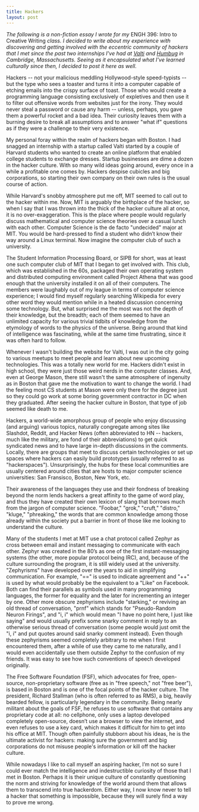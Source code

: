 ```yaml
---
title: Hackers
layout: post
---
```


*The following is a non-fiction essay I wrote for my* ENGH 396: Intro to
Creative Writing *class. I decided to write about my experience with
discovering and getting involved with the eccentric community of hackers that I
met since the past two internships I've had at [Valti](https:/www.valti.com/)
and [Humbug](https://humbughq.com/) in Cambridge, Massachusetts. Seeing as it
encapsulated what I've learned culturally since then, I decided to post it here
as well.*

Hackers -- not your malicious meddling Hollywood-style speed-typists -- but the
type who sees a toaster and turns it into a computer capable of etching emails
into the crispy surface of toast. Those who would create a programming language
consisting exclusively of expletives and then use it to filter out offensive
words from websites just for the irony. They would never steal a password or
cause any harm -- unless, perhaps, you gave them a powerful rocket and a bad
idea. Their curiosity leaves them with a burning desire to break all
assumptions and to answer "what if" questions as if they were a challenge to
their very existence.

My personal foray within the realm of hackers began with Boston. I had snagged
an internship with a startup called Valti started by a couple of Harvard
students who wanted to create an online platform that enabled college students
to exchange dresses. Startup businesses are dime a dozen in the hacker culture.
With so many wild ideas going around, every once in a while a profitable one
comes by. Hackers despise cubicles and big corporations, so starting their own
company on their own rules is the usual course of action.

While Harvard's snobby atmosphere put me off, MIT seemed to call out to the
hacker within me. Now, MIT is arguably the birthplace of the hacker, so when I
say that I was thrown into the thick of the hacker culture all at once, it is
no over-exaggeration. This is the place where people would regularly discuss
mathematical and computer science theories over a casual lunch with each other.
Computer Science is the de facto "undecided" major at MIT. You would be
hard-pressed to find a student who didn’t know their way around a Linux
terminal. Now imagine the computer club of such a university.

The Student Information Processing Board, or SIPB for short, was at least one
such computer club of MIT that I began to get involved with. This club, which
was established in the 60s, packaged their own operating system and distributed
computing environment called Project Athena that was good enough that the
university installed it on all of their computers. The members were laughably
out of my league in terms of computer science experience; I would find myself
regularly searching Wikipedia for every other word they would mention while in
a heated discussion concerning some technology. But, what surprised me the most
was not the depth of their knowledge, but the breadth; each of them seemed to
have an unlimited capacity for various trivial tidbits of knowledge from the
etymology of words to the physics of the universe. Being around that kind of
intelligence was fascinating, while at the same time frustrating, since it was
often hard to follow.

Whenever I wasn't building the website for Valti, I was out in the city going
to various meetups to meet people and learn about new upcoming technologies.
This was a totally new world for me. Hackers didn't exist in high school, they
were just those weird nerds in the computer classes. And, even at George Mason,
there still wasn't the same atmosphere of ingenuity as in Boston that gave me
the motivation to want to change the world. I had the feeling most CS students
at Mason were only there for the degree just so they could go work at some
boring government contractor in DC when they graduated. After seeing the hacker
culture in Boston, that type of job seemed like death to me.

Hackers, a world-wide amorphous group of people who enjoy discussing (and
arguing) various topics, naturally congregate among sites like Slashdot,
Reddit, and Hacker News (often abbreviated to HN -- hackers, much like the
military, are fond of their abbreviations) to get quick syndicated news and to
have large in-depth discussions in the comments. Locally, there are groups that
meet to discuss certain technologies or set up spaces where hackers can easily
build prototypes (usually referred to as "hackerspaces"). Unsurprisingly, the
hubs for these local communities are usually centered around cities that are
hosts to major computer science universities: San Fransisco, Boston, New York,
etc.

Their awareness of the languages they use and their fondness of breaking beyond
the norm lends hackers a great affinity to the game of word play, and thus they
have created their own lexicon of slang that borrows much from the jargon of
computer science. "Foobar," "grok," "cruft," "distro," "kluge," "phreaking,"
the words that are common knowledge among those already within the society put
a barrier in front of those like me looking to understand the culture.

Many of the students I met at MIT use a chat protocol called Zephyr as cross
between email and instant messaging to communicate with each other. Zephyr was
created in the 80’s as one of the first instant-messaging systems (the other,
more popular protocol being IRC), and, because of the culture surrounding the
program, it is still widely used at the university. "Zephyrisms" have developed
over the years to aid in simplifying communication. For example, "==" is used
to indicate agreement and "++" is used by what would probably be the equivalent
to a "Like" on Facebook. Both can find their parallels as symbols used in many
programming languages, the former for equality and the later for incrementing
an integer by one. Other more obscure zephyrisms include "starking," or
reviving an old thread of conversation, "prnf" which stands for "Pseudo-Random
Neuron Firings", and "i, i" which would mean "I have no point here, I just like
saying" and would usually prefix some snarky comment in reply to an otherwise
serious thread of conversation (some people would just omit the "i, i" and put
quotes around said snarky comment instead). Even though these zephyrisms seemed
completely arbitrary to me when I first encountered them, after a while of use
they came to me naturally, and I would even accidentally use them outside
Zephyr to the confusion of my friends. It was easy to see how such conventions
of speech developed originally.

The Free Software Foundation (FSF), which advocates for free, open-source,
non-proprietary software (free as in "free speech," not "free beer"), is based
in Boston and is one of the focal points of the hacker culture. The president,
Richard Stallman (who is often referred to as RMS), a big, heavily bearded
fellow, is particularly legendary in the community. Being nearly militant about
the goals of FSF, he refuses to use software that contains any proprietary code
at all: no cellphone, only uses a laptop developed completely open-source,
doesn’t use a browser to view the internet, and even refuses to use a key card,
which makes it difficult for him to get into his office at MIT. Though often
painfully stubborn about his ideas, he is the ultimate activist for hackers:
making sure the government and big corporations do not misuse people's
information or kill off the hacker culture.

While nowadays I like to call myself an aspiring hacker, I’m not so sure I
could ever match the intelligence and indestructible curiosity of those that I
met in Boston. Perhaps it is their unique culture of constantly questioning the
norm and striving for knowledge of the world around them that allows them to
transcend into true hackerdom. Either way, I now know never to tell a hacker
that something is impossible, because they will surely find a way to prove me
wrong.
